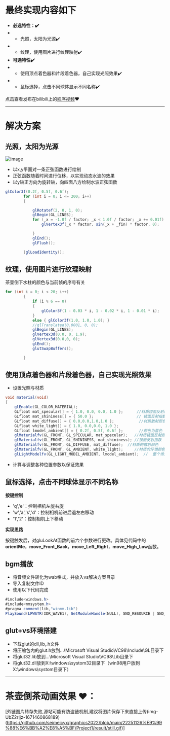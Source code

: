# 最终实现内容如下
 *  **必选特性：✔️**
 * *  光照，太阳为光源✔️
 * *  纹理，使用图片进行纹理映射✔️
 *  **可选特性✔️**
 * *  使用顶点着色器和片段着色器，自己实现光照效果✔️
 *  * 鼠标选择，点击不同球体显示不同名称✔️
 
点击查看发布在bilibili上的[程序视频](
https://www.bilibili.com/video/BV15K411i78i/)❤️

---
# 解决方案

 ## 光照，太阳为光源
 ![image](https://user-images.githubusercontent.com/44937001/209655350-f651d690-7ea4-4701-ba63-4bcaaccd902c.png)

 * 以x,y平面对一条正弦函数进行绘制
 * 正弦函数随着时间进行位移，以实现动态水波的效果
 * 以y轴正方向为旋转轴，向四面八方绘制水波正弦函数
 
```cs
glColor3f(0.2f, 0.5f, 0.6f);
		for (int i = 0; i <= 200; i++)
		{

			glRotatef(2, 0, 1, 0);
			glBegin(GL_LINES);
			for (_x = -1.0f / factor; _x < 1.0f / factor; _x += 0.01f) {
				glVertex3f(_x * factor, sin(_x + _fin) * factor, 0);

			}
			glEnd();
			glFlush();

		}glLoadIdentity();
```

 ## 纹理，使用图片进行纹理映射
茶壶倒下水柱的颜色与当前帧的序号有关
```cs
for (int i = 0; i < 20; i++)
		{
			if (i % 6 == 0)
			{
				glColor3f(1 - 0.03 * i, 1 - 0.02 * i, 1 - 0.01 * i);
			}
			else { glColor3f(1.0, 1.0, 1.0); }
			//glTranslated(0.0001, 0, 0);
			glBegin(GL_LINES);
			glVertex3d(0.0, 0, 1.9);
			glVertex3d(0.0,0, 0);
			glEnd();
			glutSwapBuffers();

		}
```
 ## 使用顶点着色器和片段着色器，自己实现光照效果
 
 * 设置光照与材质
```cs
void material(void)
{
	glEnable(GL_COLOR_MATERIAL);
	GLfloat mat_specular[] = { 1.0, 0.0, 0.0, 1.0 };      //材质镜面反射颜色参数
	GLfloat mat_shininess[] = { 50.0 };                   // 镜面反射指数参数
	GLfloat mat_diffuse[] = { 0.0,0.0,1.0,1.0 };           //材质散射颜色	 
	GLfloat white_light[] = { 1.0, 0.0,0.0, 1.0 };
	GLfloat lmodel_ambient[] = { 0.2f, 0.5f, 0.6f };       //颜色为蓝色     
	glMaterialfv(GL_FRONT, GL_SPECULAR, mat_specular);   //材质镜面反射颜色
	glMaterialfv(GL_FRONT, GL_SHININESS, mat_shininess); //镜面反射指数
	glMaterialfv(GL_FRONT, GL_DIFFUSE, mat_diffuse);  //材质的散射颜色
	glMaterialfv(GL_FRONT, GL_AMBIENT, white_light);     //材质的环境颜色 
	glLightModelfv(GL_LIGHT_MODEL_AMBIENT, lmodel_ambient);  //  整个场景的环境光的RGBA强度
```
 * 计算与调整各种位置参数以保证效果
 
 ## 鼠标选择，点击不同球体显示不同名称
 
 **按键控制**
 
 * 'q','e'：控制相机左旋右旋
 * 'w','a','s','d'：控制相机前进后退左右移动
 * '1','2'：控制相机上下移动
 
 **实现思路**
 
 按键触发后，对gluLookAt函数的前六个参数进行更改。具体见代码中的**orientMe**，**move_Front_Back**，**move_Left_Right**，**move_High_Low**函数。
 
 ## bgm播放

* 将音频文件转化为wab格式，并放入vs解决方案目录
* 导入复制文件ID
* 使用以下代码完成
 ```cs
#include<windows.h>
#include<mmsystem.h>
#pragma comment(lib,"winmm.lib")
PlaySound(LPWSTR(IDR_WAVE1), GetModuleHandle(NULL), SND_RESOURCE | SND_ASYNC | SND_LOOP);
 ```
 ## glut+vs环境搭建

* 下载glut的dll,lib,.h文件
* 将压缩包内的glut.h放到...\Microsoft Visual Studio\VC98\Include\GL目录下
* 将glut32.lib放到...\Microsoft Visual Studio\VC98\Lib目录下
* 将glut32.dll放到X:\windows\systom32目录下（win98用户放到X:\windows\systom目录下）

---
# 茶壶倒茶动画效果 ❤️：
[外链图片转存失败,源站可能有防盗链机制,建议将图片保存下来直接上传(img-UbZ2rIjz-1671460868189)(https://github.com/seimeicyx/graphics2022/blob/main/22251126%E9%99%88%E6%BB%A2%E8%A5%BF/Project1/result/still.gif)]
